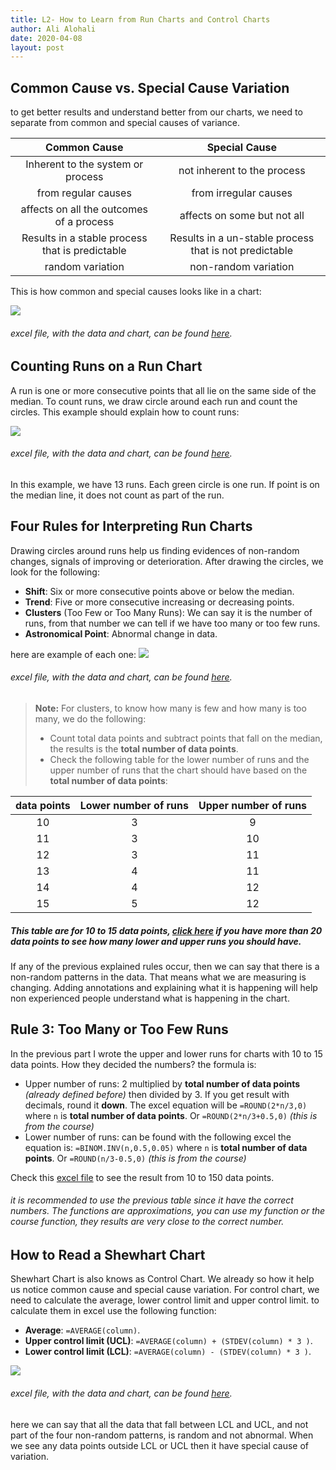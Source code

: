 ```yaml
---
title: L2- How to Learn from Run Charts and Control Charts
author: Ali Alohali
date: 2020-04-08
layout: post
---
```



## Common Cause vs. Special Cause Variation

to get better results and understand better from our charts, we need to separate from common and special causes of variance.

|Common Cause                   |Special Cause                |
|:--:|:--:|
|Inherent to the system or process|not inherent to the process|
|from regular causes            |from irregular causes        |
|affects on all the outcomes of a process|affects on some but not all|
|Results in a stable process that is predictable|Results in a un-stable process that is not predictable|
|random variation|non-random variation|

This is how common and special causes looks like in a chart:


![](/IHI-QI104/img/L2-1.jpg)  
###### excel file, with the data and chart, can be found [here](/IHI-QI104/xlsx/L2-1.xlsx).  

## Counting Runs on a Run Chart
A run is one or more consecutive points that all lie on the same side of the median. To count runs, we draw circle around each run and count the circles. This example should explain how to count runs:

![](/IHI-QI104/img/L2-2.jpg)  
###### excel file, with the data and chart, can be found [here](/IHI-QI104/xlsx/L2-2.xlsx).  

In this example, we have 13 runs. Each green circle is one run. If point is on the median line, it does not count as part of the run.  

## Four Rules for Interpreting Run Charts
Drawing circles around runs help us finding evidences of non-random changes, signals of improving or deterioration. After drawing the circles, we look for the following:

 - **Shift**: Six or more consecutive points above or below the median.
 - **Trend**: Five or more consecutive increasing or decreasing points.
 - **Clusters** (Too Few or Too Many Runs): We can say it is the number of runs, from that number we can tell if we have too many or too few runs.
 - **Astronomical Point**: Abnormal change in data.  

here are example of each one:
![](/IHI-QI104/img/L2-3.jpg)  
###### excel file, with the data and chart, can be found [here](/IHI-QI104/xlsx/L2-3.xlsx).
>  **Note:** For clusters, to know how many is few and how many is too many, we do the following:
 > - Count total data points and subtract points that fall on the median, the results is the **total number of data points**.
 > - Check the following table for the lower number of runs and the upper number of runs that the chart should have based on the **total number of data points**:

|data points|Lower number of runs|Upper number of runs|
|:--:|:--:|:--:|
|10|3|9|
|11|3|10|
|12|3|11|
|13|4|11|
|14|4|12|
|15|5|12|

##### This table are for 10 to 15 data points, [click here](/IHI-QI104/img/L2-4.jpg)  if you have more than 20 data points to see how many lower and upper runs you should have.

If any of the previous explained rules occur, then we can say that there is a non-random patterns in the data. That means what we are measuring is changing. Adding annotations and explaining what it is happening will help non experienced people understand what is happening in the chart.  

## Rule 3: Too Many or Too Few Runs
In the previous part I wrote the upper and lower runs for charts with 10 to 15 data points. How they decided the numbers? the formula is:
 - Upper number of runs: 2 multiplied by **total number of data points** *(already defined before)* then divided by 3. If you get result with decimals, round it **down**. The excel equation will be `=ROUND(2*n/3,0)` where `n` is **total number of data points**. Or `=ROUND(2*n/3+0.5,0)` *(this is from the course)*
 - Lower number of runs: can be found with the following excel the equation is: `=BINOM.INV(n,0.5,0.05)` where `n` is **total number of data points**. Or `=ROUND(n/3-0.5,0)` *(this is from the course)*

Check this [excel file](/IHI-QI104/xlsx/L2-4.xlsx) to see the result from 10 to 150 data points.
###### it is recommended to use the previous table since it have the correct numbers. The functions are approximations, you can use my function or the course function, they results are very close to the correct number.

## How to Read a Shewhart Chart

Shewhart Chart is also knows as Control Chart. We already so how it help us notice common cause and special cause variation. For control chart, we need to calculate the average, lower control limit and upper control limit. to calculate them in excel use the following function:
-  **Average**: `=AVERAGE(column)`.
-  **Upper control limit (UCL)**: `=AVERAGE(column) + (STDEV(column) * 3 )`.
-  **Lower control limit (LCL)**: `=AVERAGE(column) - (STDEV(column) * 3 )`.

![](/IHI-QI104/img/L2-5.jpg)

###### excel file, with the data and chart, can be found [here](/IHI-QI104/xlsx/L2-5.xlsx).  
here we can say that all the data that fall between LCL and UCL, and not part of the four non-random patterns, is random and not abnormal. When we see any data points outside LCL or UCL then it have special cause of variation. 
